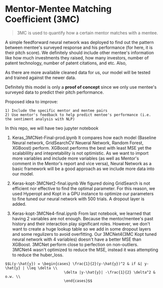 # Mentor-Mentee Matching Coefficient (3MC)

> 3MC is used to quantify how a certain mentor matches with a mentee. 

A simple feedforward neural network was deployed to find out the pattern between mentee's surveyed response and his performance (for here, it is their pitch score). We definitely should include other mentee's information like how much investments they raised, how many investors, number of patent technology, number of patent citations, and etc. Also,  

As there are more available cleaned data for us, our model will be tested and trained against the newer data. 

Definitely this model is only a **proof of concept** since we only use mentee's surveyed data to predict their pitch performance. 

Proposed idea to improve: 

    1) Include the specific mentor and mentee pairs 
    2) Use mentor's feedback to help predict mentee's performance (i.e. the sentiment analysis with NLP)

In this repo, we will have two jupyter notebook 
  1) Keras_3MCNet-Final-prod.ipynb
    It compares how each model (Baseline Neural network, GridSearchCV Neueral Network, Random Forest, XGBoost) perform.
    XGBoost performs the best with least MSE yet the scalablility and intepretability is not optimistic. As we want to import more variables and include more variables (as well as Mentor's comment in the Mentor's report and vice versa), Neural Network as a basic framework will be a good approach as we include more data into our model. 
    
    
  2) Keras-kopt-3MCNet2-final.ipynb
    We figured doing GridSearch is not efficient nor effective to find the optimal parameter. For this reason, we used Hyperopt and Kopt in a GPU instance to optimize our parameters to fine tuned our neural network with 500 trials.
    A dropout layer is added.
  
  
  3) Keras-kopt-3MCNe4-final.ipynb
  From last notebook, we learned that having 2 variables are not enough. Because the mentor/mentee's past history and their interaction play significant roles. However, we don't want to create a huge lookup table so we add in some dropout layers and some regulizers to avoid overfitting.
  Our 3MCNet4(3MC Kopt tuned neural network with 4 variables) doesn't have a better MSE than XGBoost. 3MCNet perform close to perfection on non-outliers. 3MCNet4 wasn't optimized to reduce the MSE, instead it was attempting to reduce the huber_loss.
    
    $$L(y-\hat{y}) = \begin{cases} \frac{1}{2}(y-\hat{y})^2 & if &| y-\hat{y} | \leq \delta \\
                               \delta |y-\hat{y}| -\frac{1}{2} \delta^2 & o.w. \\
                               \end{cases}$$
                               
                          
